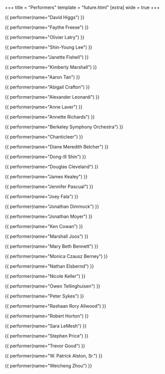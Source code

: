 +++
title = "Performers"
template = "future.html"
[extra]
wide = true
+++

<div class="performers">

<div class="featured">

{{ performer(name="David Higgs") }}

{{ performer(name="Faythe Freese") }}

{{ performer(name="Olivier Latry") }}

{{ performer(name="Shin-Young Lee") }}

{{ performer(name="Janette Fishell") }}

{{ performer(name="Kimberly Marshall") }}

</div>

<div class="small">

{{ performer(name="Aaron Tan") }}

{{ performer(name="Abigail Crafton") }}

{{ performer(name="Alexander Leonardi") }}

{{ performer(name="Anne Laver") }}

{{ performer(name="Annette Richards") }}

{{ performer(name="Berkeley Symphony Orchestra") }}

{{ performer(name="Chanticleer") }}

{{ performer(name="Diane Meredith Belcher") }}

{{ performer(name="Dong-Ill Shin") }}

{{ performer(name="Douglas Cleveland") }}

{{ performer(name="James Kealey") }}

{{ performer(name="Jennifer Pascual") }}

{{ performer(name="Joey Fala") }}

{{ performer(name="Jonathan Dimmock") }}

{{ performer(name="Jonathan Moyer") }}

{{ performer(name="Ken Cowan") }}

{{ performer(name="Marshall Joos") }}

{{ performer(name="Mary Beth Bennett") }}

{{ performer(name="Monica Czausz Berney") }}

{{ performer(name="Nathan Elsbernd") }}

{{ performer(name="Nicole Keller") }}

{{ performer(name="Owen Tellinghuisen") }}

{{ performer(name="Peter Sykes") }}

{{ performer(name="Rashaan Rory Allwood") }}

{{ performer(name="Robert Horton") }}

{{ performer(name="Sara LeMesh") }}

{{ performer(name="Stephen Price") }}

{{ performer(name="Trevor Good") }}

{{ performer(name="W. Patrick Alston, Sr.") }}

{{ performer(name="Weicheng Zhou") }}

</div>

</div>
